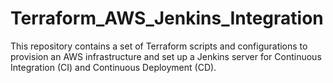 # Terraform_AWS_Jenkins_Integration
This repository contains a set of Terraform scripts and configurations to provision an AWS infrastructure and set up a Jenkins server for Continuous Integration (CI) and Continuous Deployment (CD).
